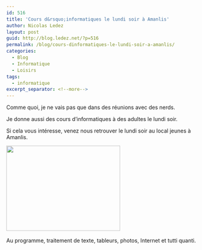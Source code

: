 ```yaml
---
id: 516
title: 'Cours d&rsquo;informatiques le lundi soir à Amanlis'
author: Nicolas Ledez
layout: post
guid: http://blog.ledez.net/?p=516
permalink: /blog/cours-dinformatiques-le-lundi-soir-a-amanlis/
categories:
  - Blog
  - Informatique
  - Loisirs
tags:
  - informatique
excerpt_separator: <!--more-->
---
```

Comme quoi, je ne vais pas que dans des réunions avec des nerds.

Je donne aussi des cours d&rsquo;informatiques à des adultes le lundi soir.

<!--more-->

Si cela vous intéresse, venez nous retrouver le lundi soir au local jeunes à Amanlis.

[<img class="alignnone size-medium wp-image-517" title="Cours d'informatiques à Amanlis" src="/images/2012/12/2012-11-26-22.19.40-300x225.jpg" alt="" width="300" height="225" srcset="http://blog.ledez.net/wp-content/uploads/2012/12/2012-11-26-22.19.40-300x225.jpg 300w, http://blog.ledez.net/wp-content/uploads/2012/12/2012-11-26-22.19.40-1024x768.jpg 1024w" sizes="(max-width: 300px) 100vw, 300px" />][1]

Au programme, traitement de texte, tableurs, photos, Internet et tutti quanti.

 [1]: http://blog.ledez.net/wp-content/uploads/2012/12/2012-11-26-22.19.40.jpg
